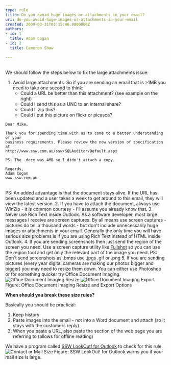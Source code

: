 ```yaml
---
type: rule
title: Do you avoid huge images or attachments in your email?
uri: do-you-avoid-huge-images-or-attachments-in-your-email
created: 2009-03-31T03:15:46.0000000Z
authors:
- id: 1
  title: Adam Cogan
- id: 2
  title: Cameron Shaw

---
```



<br>We should follow the steps below to fix the large attachments issue: <br> 
1. Avoid large attachments. So if you are sending an email that is &gt;1MB you need to take one second to think:
    - Could a URL be better than this attachment? (see example on the right)
    - Could I send this as a UNC to an internal share?
    - Could I .zip this?
    - Could I put this picture on flickr or picasca?<br>        

```
Dear Mike,
 
Thank you for spending time with us to come to a better understanding of your 
business requirements. Please review the new version of specification at 
http://www.ssw.com.au/ssw/SQLAuditor/Default.aspx
                        
PS: The .docx was 4MB so I didn't attach a copy.
                   
Regards,
Adam Cogan
www.ssw.com.au
```

<br>    PS: An added advantage is that the document stays alive. If the URL has been updated and a user takes a week to get around to this email, they will view the latest version.
2. If you have to attach the document, always use WinZip - it is common courtesy - I'll assume you already know that.
3. Never use Rich Text inside Outlook. As a software developer, most large messages I receive are screen captures. By all means use screen captures - pictures do tell a thousand words - but don't include unnecessarily huge images or attachments in your email. Generally the only time you will have serious size problems is if you are using Rich Text instead of HTML inside Outlook.
4. If you are sending screenshots then just send the region of the screen you need. Use a screen capture utility like [Fullshot](http&#58;//www.ssw.com.au/ssw/Standards/DeveloperGeneral/WindowsTools.aspx#Fullshot) so you can use the region tool and get only the relevant part of the image you need. PS: Don't send screenshots as .bmps use .jpgs .gif or .png
5. If you are sending pictures (every year digital cameras are making our photos bigger and bigger) you may need to resize them down. You can either use Photoshop or for something quicker try Office Document Imaging. 
![Office Document Imaging Resize](/Standards/Communication/RulesToBetterEmail/PublishingImages/OfficeDocumentImagingResize.gif) ![Office Document Imaging Export](/Standards/Communication/RulesToBetterEmail/PublishingImages/OfficeDocumentImagingExport.gif) Figure: Office Document Imaging Resize and Export Options


**When should you break these size rules?**

Basically you should be practical:

1. Keep history
2. Paste images into the email - not into a Word document and attach (so it stays with the customers reply)
3. When you paste a URL, also paste the section of the web page you are referring to (allows for offline reading)


We have a program called [SSW LookOut! for Outlook](http&#58;//www.ssw.com.au/ssw/LookOut/) to check for this rule. ![Contact or Mail Size](/Standards/Communication/RulesToBetterEmail/PublishingImages/ContactorMailSize.gif) Figure: SSW LookOut! for Outlook warns you if your mail size is large. 

